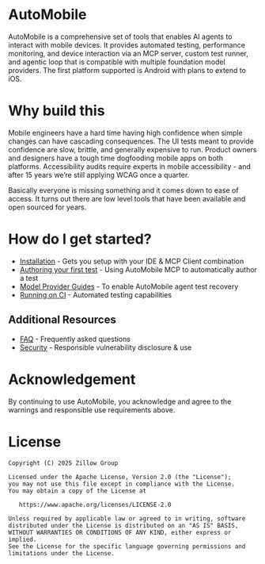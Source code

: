 # AutoMobile

AutoMobile is a comprehensive set of tools that enables AI agents to interact with mobile devices. It provides automated
testing, performance monitoring, and device interaction via an MCP server, custom test runner, and agentic loop that is
compatible with multiple foundation model providers. The first platform supported is Android with plans to extend to iOS.

# Why build this

Mobile engineers have a hard time having high confidence when simple changes can have cascading consequences. The UI 
tests meant to provide confidence are slow, brittle, and generally expensive to run. Product owners and designers have a
tough time dogfooding mobile apps on both platforms. Accessibility audits require experts in mobile accessibility - and
after 15 years we’re still applying WCAG once a quarter.

Basically everyone is missing something and it comes down to ease of access. It turns out there are low level tools that
have been available and open sourced for years.

# How do I get started?

- [Installation](installation.md) - Gets you setup with your IDE & MCP Client combination
- [Authoring your first test](test-authoring-and-execution/first-plan-and-test.md) - Using AutoMobile MCP to automatically author a test
- [Model Provider Guides](providers/overview.md) - To enable AutoMobile agent test recovery
- [Running on CI](ci.md) - Automated testing capabilities

## Additional Resources

- [FAQ](faq.md) - Frequently asked questions
- [Security](security.md) - Responsible vulnerability disclosure & use

# Acknowledgement

By continuing to use AutoMobile, you acknowledge and agree to the warnings and responsible use requirements above.

# License

```text
Copyright (C) 2025 Zillow Group

Licensed under the Apache License, Version 2.0 (the "License");
you may not use this file except in compliance with the License.
You may obtain a copy of the License at

   https://www.apache.org/licenses/LICENSE-2.0

Unless required by applicable law or agreed to in writing, software
distributed under the License is distributed on an "AS IS" BASIS,
WITHOUT WARRANTIES OR CONDITIONS OF ANY KIND, either express or implied.
See the License for the specific language governing permissions and
limitations under the License.
```
